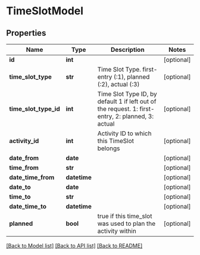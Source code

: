 # TimeSlotModel

## Properties
Name | Type | Description | Notes
------------ | ------------- | ------------- | -------------
**id** | **int** |  | [optional] 
**time_slot_type** | **str** | Time Slot Type. first-entry (:1), planned (:2), actual (:3) | [optional] 
**time_slot_type_id** | **int** | Time Slot Type ID, by default 1 if left out of the request. 1: first-entry, 2: planned, 3: actual | [optional] 
**activity_id** | **int** | Activity ID to which this TimeSlot belongs | [optional] 
**date_from** | **date** |  | [optional] 
**time_from** | **str** |  | [optional] 
**date_time_from** | **datetime** |  | [optional] 
**date_to** | **date** |  | [optional] 
**time_to** | **str** |  | [optional] 
**date_time_to** | **datetime** |  | [optional] 
**planned** | **bool** | true if this time_slot was used to plan the activity within | [optional] 

[[Back to Model list]](../README.md#documentation-for-models) [[Back to API list]](../README.md#documentation-for-api-endpoints) [[Back to README]](../README.md)


